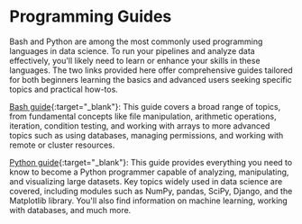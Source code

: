 # Programming Guides

Bash and Python are among the most commonly used programming languages in data science. To run your pipelines and analyze data effectively, you'll likely need to learn or enhance your skills in these languages. The two links provided here offer comprehensive guides tailored for both beginners learning the basics and advanced users seeking specific topics and practical how-tos.

[Bash guide](https://monicagiraldochica.github.io/bash.html){:target="_blank"}: This guide covers a broad range of topics, from fundamental concepts like file manipulation, arithmetic operations, iteration, condition testing, and working with arrays to more advanced topics such as using databases, managing permissions, and working with remote or cluster resources.

[Python guide](https://www.w3schools.com/python/){:target="_blank"}: This guide provides everything you need to know to become a Python programmer capable of analyzing, manipulating, and visualizing large datasets. Key topics widely used in data science are covered, including modules such as NumPy, pandas, SciPy, Django, and the Matplotlib library. You'll also find information on machine learning, working with databases, and much more.
